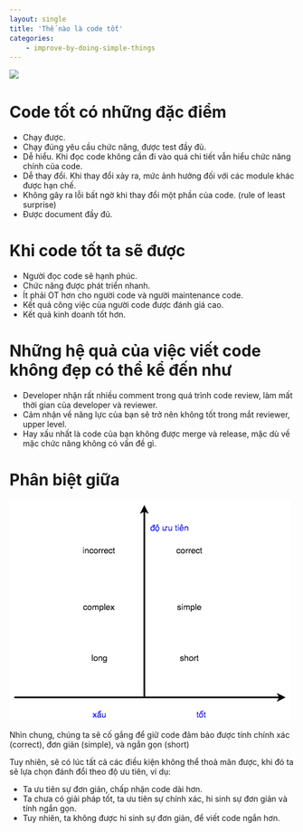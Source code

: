 ```yaml
---
layout: single
title: 'Thế nào là code tốt'
categories:
    - improve-by-doing-simple-things
---
```


![](https://i.stack.imgur.com/eTZvW.jpg)

# Code tốt có những đặc điểm

- Chạy được.
- Chạy đúng yêu cầu chức năng, được test đầy đủ.
- Dễ hiểu. Khi đọc code không cần đi vào quá chi tiết vẫn hiểu chức năng chính của code.
- Dễ thay đổi. Khi thay đổi xảy ra, mức ảnh hưởng đối với các module khác được hạn chế.
- Không gây ra lỗi bất ngờ khi thay đổi một phần của code. (rule of least surprise)
- Được document đầy đủ.

# Khi code tốt ta sẽ được

- Người đọc code sẽ hạnh phúc.
- Chức năng được phát triển nhanh.
- Ít phải OT hơn cho người code và người maintenance code.
- Kết quả công việc của người code được đánh giá cao.
- Kết quả kinh doanh tốt hơn.

# Những hệ quả của việc viết code không đẹp có thể kể đến như

- Developer nhận rất nhiều comment trong quá trình code review, làm mất thời gian của developer và reviewer.
- Cảm nhận về năng lực của bạn sẽ trở nên không tốt trong mắt reviewer, upper level.
- Hay xấu nhất là code của bạn không được merge và release, mặc dù về mặc chức năng không có vấn đề gì.

# Phân biệt giữa

![code tốt - code xấu](/assets/ibst-good-code-bad-code.png)

Nhìn chung, chúng ta sẽ cố gắng để giữ code đảm bảo được tính chính xác (correct), đơn giản (simple), và ngắn gọn (short)

Tuy nhiên, sẽ có lúc tất cả các điều kiện không thể thoả mãn được, khi đó ta sẽ lựa chọn đánh đổi theo độ ưu tiên, ví dụ:

- Ta ưu tiên sự đơn giản, chấp nhận code dài hơn.
- Ta chưa có giải pháp tốt, ta ưu tiên sự chính xác, hi sinh sự đơn giản và tính ngắn gọn.
- Tuy nhiên, ta không được hi sinh sự đơn giản, để viết code ngắn hơn.
